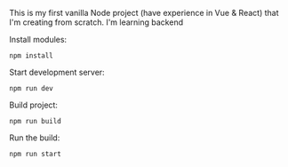This is my first vanilla Node project (have experience in Vue & React)
that I'm creating from scratch. I'm learning backend

Install modules:
```shell
npm install
```

Start development server:
```shell
npm run dev
```

Build project:
```shell
npm run build
```

Run the build:
```shell
npm run start
```
